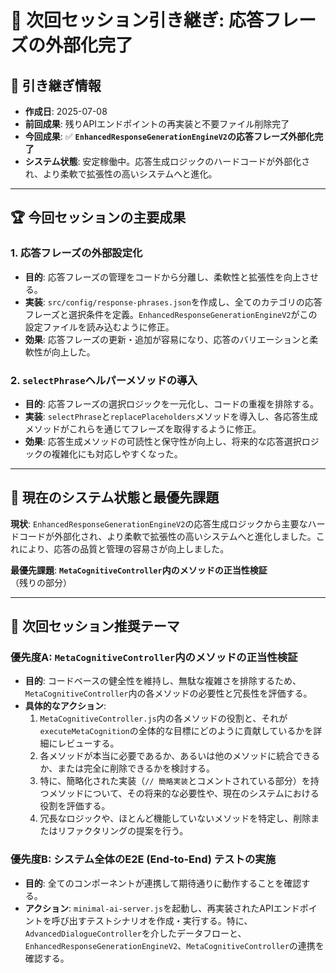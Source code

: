 # 🤝 次回セッション引き継ぎ: 応答フレーズの外部化完了

## 📅 **引き継ぎ情報**
- **作成日**: 2025-07-08
- **前回成果**: 残りAPIエンドポイントの再実装と不要ファイル削除完了
- **今回成果**: ✅ **`EnhancedResponseGenerationEngineV2`の応答フレーズ外部化完了**
- **システム状態**: 安定稼働中。応答生成ロジックのハードコードが外部化され、より柔軟で拡張性の高いシステムへと進化。

---

## 🏆 **今回セッションの主要成果**

### **1. 応答フレーズの外部設定化**
- **目的**: 応答フレーズの管理をコードから分離し、柔軟性と拡張性を向上させる。
- **実装**: `src/config/response-phrases.json`を作成し、全てのカテゴリの応答フレーズと選択条件を定義。`EnhancedResponseGenerationEngineV2`がこの設定ファイルを読み込むように修正。
- **効果**: 応答フレーズの更新・追加が容易になり、応答のバリエーションと柔軟性が向上した。

### **2. `selectPhrase`ヘルパーメソッドの導入**
- **目的**: 応答フレーズの選択ロジックを一元化し、コードの重複を排除する。
- **実装**: `selectPhrase`と`replacePlaceholders`メソッドを導入し、各応答生成メソッドがこれらを通じてフレーズを取得するように修正。
- **効果**: 応答生成メソッドの可読性と保守性が向上し、将来的な応答選択ロジックの複雑化にも対応しやすくなった。

---

## 🎯 **現在のシステム状態と最優先課題**

**現状**: `EnhancedResponseGenerationEngineV2`の応答生成ロジックから主要なハードコードが外部化され、より柔軟で拡張性の高いシステムへと進化しました。これにより、応答の品質と管理の容易さが向上しました。

**最優先課題**: **`MetaCognitiveController`内のメソッドの正当性検証**（残りの部分）

---

## 🚀 **次回セッション推奨テーマ**

### **優先度A: `MetaCognitiveController`内のメソッドの正当性検証**
- **目的**: コードベースの健全性を維持し、無駄な複雑さを排除するため、`MetaCognitiveController`内の各メソッドの必要性と冗長性を評価する。
- **具体的なアクション**:
    1.  `MetaCognitiveController.js`内の各メソッドの役割と、それが`executeMetaCognition`の全体的な目標にどのように貢献しているかを詳細にレビューする。
    2.  各メソッドが本当に必要であるか、あるいは他のメソッドに統合できるか、または完全に削除できるかを検討する。
    3.  特に、簡略化された実装（`// 簡略実装`とコメントされている部分）を持つメソッドについて、その将来的な必要性や、現在のシステムにおける役割を評価する。
    4.  冗長なロジックや、ほとんど機能していないメソッドを特定し、削除またはリファクタリングの提案を行う。

### **優先度B: システム全体のE2E (End-to-End) テストの実施**
- **目的**: 全てのコンポーネントが連携して期待通りに動作することを確認する。
- **アクション**: `minimal-ai-server.js`を起動し、再実装されたAPIエンドポイントを呼び出すテストシナリオを作成・実行する。特に、`AdvancedDialogueController`を介したデータフローと、`EnhancedResponseGenerationEngineV2`、`MetaCognitiveController`の連携を確認する。

